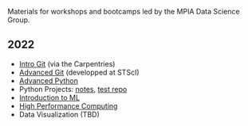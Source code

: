 Materials for workshops and bootcamps led by the MPIA Data Science Group.

## 2022

- [Intro Git](https://swcarpentry.github.io/git-novice/) (via the Carpentries)
- [Advanced Git](https://ivastar.github.io/advanced-git/) (developped at STScI)
- [Advanced Python](files/advanced-python-solutions.ipynb)
- Python Projects: [notes](files/python_projects.ipynb), [test repo](https://github.com/ivastar/structrure_test_repo)
- [Introduction to ML](files/intro-ml.ipynb)
- [High Performance Computing](files/advanced-sci-computing.ipynb)
- Data Visualization (TBD)
